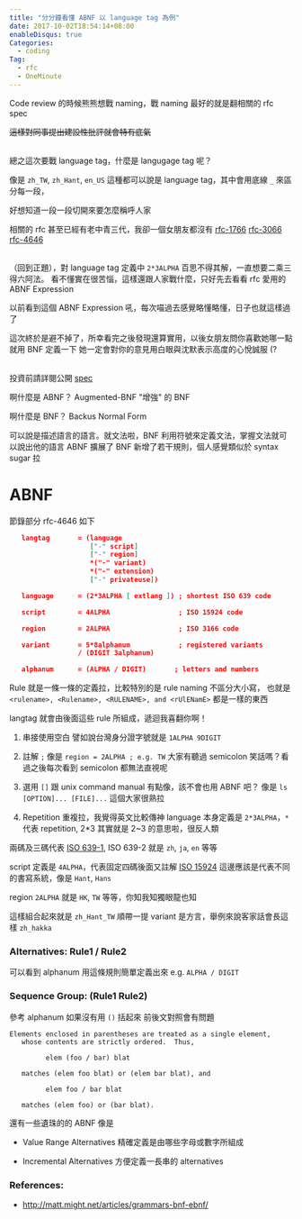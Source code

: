 ```yaml
---
title: "分分鐘看懂 ABNF 以 language tag 為例"
date: 2017-10-02T18:54:14+08:00
enableDisqus: true
Categories:
  - coding
Tag:
  - rfc
  - OneMinute
---
```


Code review 的時候熊熊想戰 naming，戰 naming 最好的就是翻相關的 rfc spec

<!--more-->

~~這樣對同事提出建設性批評就會特有底氣~~
<br /><br />

總之這次要戰 language tag，什麼是 langugage tag 呢？

像是 `zh_TW`, `zh_Hant`, `en_US` 這種都可以說是 language tag，其中會用底線 `_` 來區分每一段，

好想知道一段一段切開來要怎麼稱呼人家

相關的 rfc 甚至已經有老中青三代，我卻一個女朋友都沒有
[rfc-1766](https://tools.ietf.org/html/rfc1766)
[rfc-3066](https://tools.ietf.org/html/rfc3066)
[rfc-4646](https://tools.ietf.org/html/rfc4646)
<br /><br />

（回到正題），對 language tag 定義中 `2*3ALPHA` 百思不得其解，一直想要二乘三得六阿法。
看不懂實在很苦惱，這樣還跟人家戰什麼，只好先去看看 rfc 愛用的 ABNF Expression

以前看到這個 ABNF Expression 吼，每次喵過去感覺略懂略懂，日子也就這樣過了

這次終於是避不掉了，所幸看完之後發現還算實用，以後女朋友問你喜歡她哪一點就用 BNF 定義一下
她一定會對你的意見用白眼與沈默表示高度的心悅誠服 (?
<br /><br />

投資前請詳閱公開 [spec](https://tools.ietf.org/html/rfc5234)

啊什麼是 ABNF？
Augmented-BNF "增強" 的 BNF

啊什麼是 BNF？
Backus Normal Form

可以說是描述語言的語言。就文法啦，BNF 利用符號來定義文法，掌握文法就可以說出他的語言
ABNF 擴展了 BNF 新增了若干規則，個人感覺類似於 syntax sugar 拉

# ABNF
節錄部分 rfc-4646 如下

```json
   langtag       = (language
                    ["-" script]
                    ["-" region]
                    *("-" variant)
                    *("-" extension)
                    ["-" privateuse])

   language      = (2*3ALPHA [ extlang ]) ; shortest ISO 639 code

   script        = 4ALPHA                 ; ISO 15924 code

   region        = 2ALPHA                 ; ISO 3166 code

   variant       = 5*8alphanum            ; registered variants
                 / (DIGIT 3alphanum)

   alphanum      = (ALPHA / DIGIT)       ; letters and numbers
```
Rule 就是一條一條的定義拉，比較特別的是 rule naming 不區分大小寫，
也就是 `<rulename>, <Rulename>, <RULENAME>, and <rUlENamE>` 都是一樣的東西

langtag 就會由後面這些 rule 所組成，遞迴我喜翻你啊！

1. 串接使用空白
譬如說台灣身分證字號就是 `1ALPHA 9DIGIT`

2. 註解 `;`
像是 `region = 2ALPHA ; e.g. TW`
大家有聽過 semicolon 笑話嗎？看過之後每次看到 semicolon 都無法直視呢

3. 選用 `[]`
跟 unix command manual 有點像，該不會也用 ABNF 吧？
像是 `ls [OPTION]... [FILE]...` 這個大家很熟拉

4. Repetition 重複拉，我覺得英文比較傳神
language 本身定義是 `2*3ALPHA`，`*` 代表 repetition, 2*3
其實就是 2~3 的意思啦，很反人類

兩碼及三碼代表 [ISO 639-1](https://en.wikipedia.org/wiki/List_of_ISO_639-1_codes), ISO 639-2
就是 `zh`, `ja`, `en` 等等

script 定義是 `4ALPHA`，代表固定四碼後面又註解 [ISO 15924](https://en.wikipedia.org/wiki/ISO_15924)
這邊應該是代表不同的書寫系統，像是 `Hant`, `Hans`

region `2ALPHA` 就是 `HK`, `TW` 等等，你知我知獨眼龍也知

這樣組合起來就是 `zh_Hant_TW` 順帶一提 variant 是方言，舉例來說客家話會長這樣 `zh_hakka`

### Alternatives:  Rule1 / Rule2
可以看到 alphanum 用這條規則簡單定義出來
e.g. `ALPHA / DIGIT`

### Sequence Group:  (Rule1 Rule2)
參考 alphanum 如果沒有用 `()` 括起來
前後文對照會有問題
```
Elements enclosed in parentheses are treated as a single element,
   whose contents are strictly ordered.  Thus,

         elem (foo / bar) blat

   matches (elem foo blat) or (elem bar blat), and

         elem foo / bar blat

   matches (elem foo) or (bar blat).
```

還有一些遺珠的的 ABNF 像是

- Value Range Alternatives
精確定義是由哪些字母或數字所組成

- Incremental Alternatives
方便定義一長串的 alternatives


### References:
  - http://matt.might.net/articles/grammars-bnf-ebnf/
